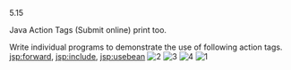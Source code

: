 5.15

Java Action Tags (Submit online) print too.

Write individual programs to demonstrate the use of following action tags. 
    <jsp:forward>, <jsp:include>, <jsp:usebean>
	![2](https://cloud.githubusercontent.com/assets/17025509/14496592/3d653966-01b1-11e6-8359-7b31707fceb3.PNG)
![3](https://cloud.githubusercontent.com/assets/17025509/14496593/3d6864d8-01b1-11e6-99cc-09b43848d5f1.PNG)
![4](https://cloud.githubusercontent.com/assets/17025509/14496594/3d7b9364-01b1-11e6-84ce-c19556629a07.PNG)
![1](https://cloud.githubusercontent.com/assets/17025509/14496595/3d8469b2-01b1-11e6-8e82-8277f23735ad.PNG)

